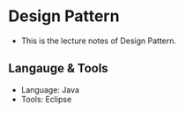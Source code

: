 # Design Pattern
- This is the lecture notes of Design Pattern.

## Langauge & Tools
- Language: Java
- Tools: Eclipse
